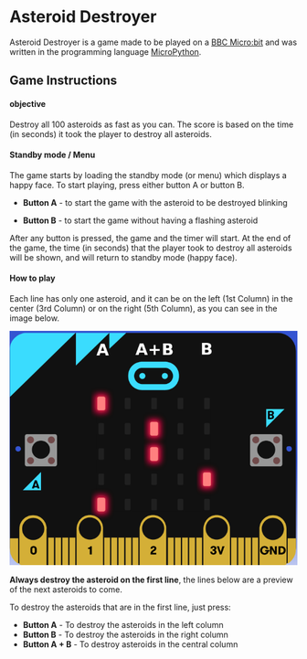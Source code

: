# Asteroid Destroyer

Asteroid Destroyer is a game made to be played on a [BBC Micro:bit](https://microbit.org/) and was written in the programming language [MicroPython](https://micropython.org/).

## Game Instructions

#### objective

Destroy all 100 asteroids as fast as you can. The score is based on the time (in seconds) it took the player to destroy all asteroids.

#### Standby mode / Menu

The game starts by loading the standby mode (or menu) which displays a happy face. To start playing, press either button A or button B.

- **Button A** - to start the game with the asteroid to be destroyed blinking

- **Button B** - to start the game without having a flashing asteroid

After any button is pressed, the game and the timer will start. At the end of the game, the time (in seconds) that the player took to destroy all asteroids will be shown, and will return to standby mode (happy face).

#### How to play

Each line has only one asteroid, and it can be on the left (1st Column) in the center (3rd Column) or on the right (5th Column), as you can see in the image below.

![MicroBit](imagens/MicroBit.png)

**Always destroy the asteroid on the first line**, the lines below are a preview of the next asteroids to come.

To destroy the asteroids that are in the first line, just press:
 - **Button A** - To destroy the asteroids in the left column
 - **Button B** - To destroy the asteroids in the right column
 - **Button A + B** - To destroy asteroids in the central column